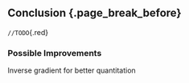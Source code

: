 ## Conclusion {.page_break_before}

`//TODO`{.red}

### Possible Improvements

Inverse gradient for better quantitation
